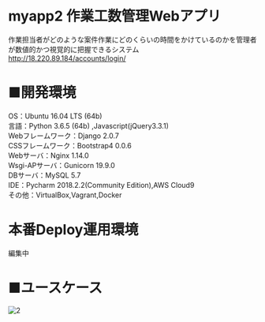 # myapp2 作業工数管理Webアプリ
作業担当者がどのような案件作業にどのくらいの時間をかけているのかを管理者が数値的かつ視覚的に把握できるシステム
http://18.220.89.184/accounts/login/

# ■開発環境
OS：Ubuntu 16.04 LTS (64b)\
言語：Python 3.6.5 (64b) ,Javascript(jQuery3.3.1)\
Webフレームワーク：Django 2.0.7\
CSSフレームワーク：Bootstrap4 0.0.6\
Webサーバ：Nginx 1.14.0\
Wsgi-APサーバ：Gunicorn 19.9.0\
DBサーバ：MySQL 5.7\
IDE：Pycharm 2018.2.2(Community Edition),AWS Cloud9\
その他：VirtualBox,Vagrant,Docker

# 本番Deploy運用環境
編集中

# ■ユースケース
![2](https://user-images.githubusercontent.com/40058717/45882444-29232980-bde9-11e8-81b6-405812823c00.png)
